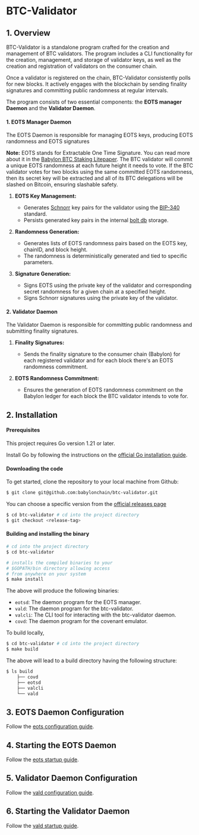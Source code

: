 # BTC-Validator

## 1. Overview

BTC-Validator is a standalone program crafted for the creation and management of BTC
validators. The program includes a CLI functionality for the creation, management,
and storage of validator keys, as well as the creation and registration of validators
on the consumer chain.

Once a validator is registered on the chain, BTC-Validator consistently polls for new
blocks. It actively engages with the blockchain by sending finality signatures and
committing public randomness at regular intervals.

The program consists of two essential components: the **EOTS manager Daemon** and the
**Validator Daemon**.

#### 1. EOTS Manager Daemon

The EOTS Daemon is responsible for managing EOTS keys, producing EOTS randomness and
EOTS signatures

**Note:** EOTS stands for Extractable One Time Signature. You can read more about it
in
the [Babylon BTC Staking Litepaper](https://docs.babylonchain.io/assets/files/btc_staking_litepaper-32bfea0c243773f0bfac63e148387aef.pdf).
The BTC validator will commit a unique EOTS randomness at each future height it needs
to vote. If the BTC validator votes for two blocks using the same committed EOTS
randomness, then its secret key will be extracted and all of its BTC delegations will
be slashed on Bitcoin, ensuring slashable safety.

1. **EOTS Key Management:**
    - Generates [Schnorr](https://en.wikipedia.org/wiki/Schnorr_signature) key pairs
      for the validator using the
      [BIP-340](https://github.com/bitcoin/bips/blob/master/bip-0340.mediawiki)
      standard.
    - Persists generated key pairs in the
      internal [bolt db](https://github.com/etcd-io/bbolt) storage.

2. **Randomness Generation:**
    - Generates lists of EOTS randomness pairs based on the EOTS key, chainID, and
      block height.
    - The randomness is deterministically generated and tied to specific parameters.

3. **Signature Generation:**
    - Signs EOTS using the private key of the validator and corresponding secret
      randomness for a given chain at a specified height.
    - Signs Schnorr signatures using the private key of the validator.

#### 2. Validator Daemon

The Validator Daemon is responsible for committing public randomness and submitting
finality signatures.

1. **Finality Signatures:**
    - Sends the finality signature to the consumer chain (Babylon) for each
      registered validator and for each block there's an EOTS randomness commitment.

2. **EOTS Randomness Commitment:**
    - Ensures the generation of EOTS randomness commitment on the Babylon ledger for
      each block the BTC validator intends to vote for.

## 2. Installation

#### Prerequisites

This project requires Go version 1.21 or later.

Install Go by following the instructions on
the [official Go installation guide](https://golang.org/doc/install).

#### Downloading the code

To get started, clone the repository to your local machine from Github:

```bash
$ git clone git@github.com:babylonchain/btc-validator.git
```

You can choose a specific version from
the [official releases page](https://github.com/babylonchain/btc-validator/releases)

```bash
$ cd btc-validator # cd into the project directory
$ git checkout <release-tag>
```

#### Building and installing the binary

```bash
# cd into the project directory
$ cd btc-validator 

# installs the compiled binaries to your
# $GOPATH/bin directory allowing access
# from anywhere on your system
$ make install 
```

The above will produce the following binaries:

- `eotsd`: The daemon program for the EOTS manager.
- `vald`: The daemon program for the btc-validator.
- `valcli`: The CLI tool for interacting with the btc-validator daemon.
- `covd`: The daemon program for the covenant emulator.

To build locally,

```bash
$ cd btc-validator # cd into the project directory
$ make build
```

The above will lead to a build directory having the following structure:

```bash
$ ls build
    ├── covd
    ├── eotsd
    ├── valcli
    └── vald
```

## 3. EOTS Daemon Configuration

Follow the [eots configuration guide](docs/eotsd/eotsd-config.md).

## 4. Starting the EOTS Daemon

Follow the  [eots startup guide](docs/eotsd/eotsd-startup-guide.md).

## 5. Validator Daemon Configuration

Follow the [vald configuration guide](docs/vald/vald-config.md).

## 6. Starting the Validator Daemon

Follow the [vald startup guide](docs/vald/vald-startup-guide.md).
